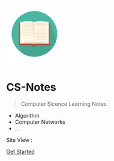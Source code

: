 <img width="150px" src="_media/LogoMakr_1J56bI.png">

# CS-Notes

> Computer Sicence Learning Notes.

- Algorithm
- Computer Networks
- ...

<span id="busuanzi_container_site_pv">Site View : <span id="busuanzi_value_site_pv">

[Get Started](README.md)


